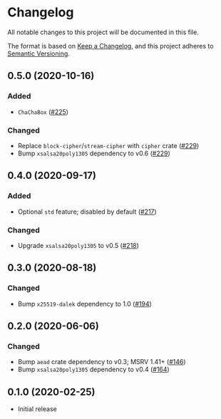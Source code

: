 # Changelog
All notable changes to this project will be documented in this file.

The format is based on [Keep a Changelog](https://keepachangelog.com/en/1.0.0/),
and this project adheres to [Semantic Versioning](https://semver.org/spec/v2.0.0.html).

## 0.5.0 (2020-10-16)
### Added
- `ChaChaBox` ([#225])

### Changed
- Replace `block-cipher`/`stream-cipher` with `cipher` crate ([#229])
- Bump `xsalsa20poly1305` dependency to v0.6 ([#229])

[#229]: https://github.com/RustCrypto/AEADs/pull/229
[#225]: https://github.com/RustCrypto/AEADs/pull/225

## 0.4.0 (2020-09-17)
### Added
- Optional `std` feature; disabled by default ([#217])

### Changed
- Upgrade `xsalsa20poly1305` to v0.5 ([#218])

[#218]: https://github.com/RustCrypto/AEADs/pull/218
[#217]: https://github.com/RustCrypto/AEADs/pull/217

## 0.3.0 (2020-08-18)
### Changed
- Bump `x25519-dalek` dependency to 1.0 ([#194])

[#194]: https://github.com/RustCrypto/AEADs/pull/194

## 0.2.0 (2020-06-06)
### Changed
- Bump `aead` crate dependency to v0.3; MSRV 1.41+ ([#146])
- Bump `xsalsa20poly1305` dependency to v0.4 ([#164])

[#146]: https://github.com/RustCrypto/AEADs/pull/146
[#164]: https://github.com/RustCrypto/AEADs/pull/164

## 0.1.0 (2020-02-25)
- Initial release
